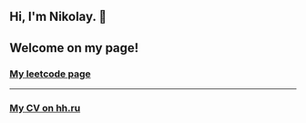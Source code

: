 ## Hi, I'm Nikolay. 👋
## Welcome on my page!

### [My leetcode page](https://leetcode.com/voylenkong)

---
### [My CV on hh.ru](https://hh.ru/resume/eb5d1137ff0b76a7450039ed1f4859426b7967)


<!--
**voylenkong/voylenkong** is a ✨ _special_ ✨ repository because its `README.md` (this file) appears on your GitHub profile.

Here are some ideas to get you started:

- 🔭 I’m currently working on ...
- 🌱 I’m currently learning ...
- 👯 I’m looking to collaborate on ...
- 🤔 I’m looking for help with ...
- 💬 Ask me about ...
- 📫 How to reach me: ...
- 😄 Pronouns: ...
- ⚡ Fun fact: ...
-->

